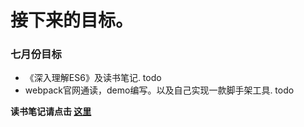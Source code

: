 # 接下来的目标。
### 七月份目标
* 《深入理解ES6》及读书笔记. todo
* webpack官网通读，demo编写。以及自己实现一款脚手架工具. todo


**读书笔记请点击 [这里](https://github.com/timeTravelCYN/my_todo/issues)**
